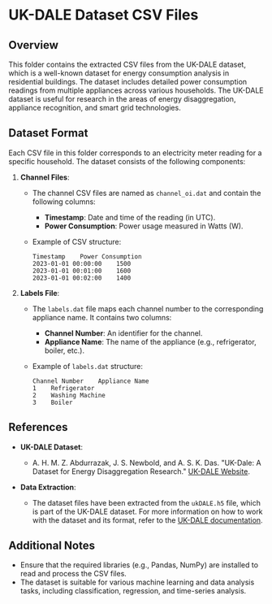 # UK-DALE Dataset CSV Files

## Overview

This folder contains the extracted CSV files from the UK-DALE dataset, which is a well-known dataset for energy consumption analysis in residential buildings. The dataset includes detailed power consumption readings from multiple appliances across various households. The UK-DALE dataset is useful for research in the areas of energy disaggregation, appliance recognition, and smart grid technologies.

## Dataset Format

Each CSV file in this folder corresponds to an electricity meter reading for a specific household. The dataset consists of the following components:

1. **Channel Files**:
   - The channel CSV files are named as `channel_oi.dat` and contain the following columns:
     - **Timestamp**: Date and time of the reading (in UTC).
     - **Power Consumption**: Power usage measured in Watts (W).
  
   - Example of CSV structure:
     ```
     Timestamp    Power Consumption
     2023-01-01 00:00:00    1500
     2023-01-01 00:01:00    1600
     2023-01-01 00:02:00    1400
     ```

2. **Labels File**:
   - The `labels.dat` file maps each channel number to the corresponding appliance name. It contains two columns:
     - **Channel Number**: An identifier for the channel.
     - **Appliance Name**: The name of the appliance (e.g., refrigerator, boiler, etc.).
  
   - Example of `labels.dat` structure:
     ```
     Channel Number    Appliance Name
     1    Refrigerator
     2    Washing Machine
     3    Boiler
     ```

## References

- **UK-DALE Dataset**:
  - A. H. M. Z. Abdurrazak, J. S. Newbold, and A. S. K. Das. "UK-Dale: A Dataset for Energy Disaggregation Research." [UK-DALE Website](https://data.uk-dale.net).
  
- **Data Extraction**:
  - The dataset files have been extracted from the `ukDALE.h5` file, which is part of the UK-DALE dataset. For more information on how to work with the dataset and its format, refer to the [UK-DALE documentation](https://data.uk-dale.net).

## Additional Notes

- Ensure that the required libraries (e.g., Pandas, NumPy) are installed to read and process the CSV files.
- The dataset is suitable for various machine learning and data analysis tasks, including classification, regression, and time-series analysis.
